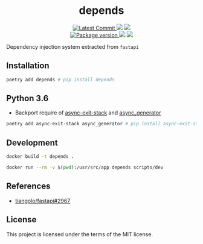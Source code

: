 <h1 align="center">
    <strong>depends</strong>
</h1>
<p align="center">
    <a href="https://github.com/dmtrs/depends" target="_blank">
        <img src="https://img.shields.io/github/last-commit/dmtrs/depends" alt="Latest Commit">
    </a>
        <img src="https://img.shields.io/github/workflow/status/dmtrs/depends/Test">
        <img src="https://img.shields.io/codecov/c/github/dmtrs/depends">
    <br />
    <a href="https://pypi.org/project/depends" target="_blank">
        <img src="https://img.shields.io/pypi/v/depends" alt="Package version">
    </a>
    <img src="https://img.shields.io/pypi/pyversions/depends">
    <img src="https://img.shields.io/github/license/dmtrs/depends">
</p>

Dependency injection system extracted from `fastapi`

## Installation

``` bash
poetry add depends # pip install depends
```

## Python 3.6

- Backport require of [async-exit-stack](https://pypi.org/project/async-exit-stack/) and [async_generator](https://pypi.org/project/async_generator/)
```bash
poetry add async-exit-stack async_generator # pip install async-exit-stack async_generator
```

## Development

```bash
docker build -t depends .
```

```bash
docker run --rm -v $(pwd):/usr/src/app depends scripts/dev
```

## References

- [tiangolo/fastapi#2967](https://github.com/tiangolo/fastapi/issues/2967)

## License

This project is licensed under the terms of the MIT license.
